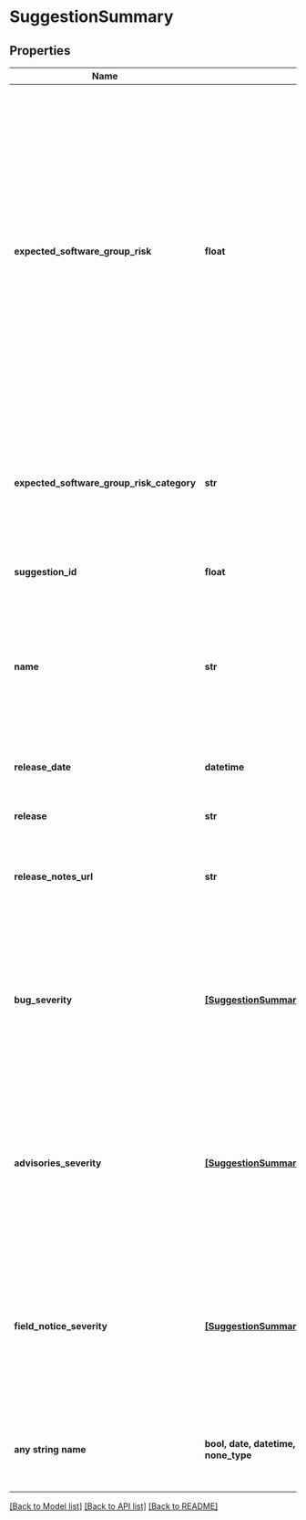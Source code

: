 # SuggestionSummary


## Properties
Name | Type | Description | Notes
------------ | ------------- | ------------- | -------------
**expected_software_group_risk** | **float** | Current risk score of the Cisco software release, which is the level of exposure the software release has to bugs, security advisories, and field notices. The risk score is used to make software suggestions intended to minimize risk for assets in the Software Group. | [optional] 
**expected_software_group_risk_category** | **str** | Risk level of the Cisco software release based on its risk score. The risk level can be High, Medium, or Low. | [optional] 
**suggestion_id** | **float** | Unique identifier of the suggestion | [optional] 
**name** | **str** | Value that indicates whether the Cisco software release is a current release or one of the suggested release options | [optional] 
**release_date** | **datetime** | Date the Cisco software image was released | [optional] 
**release** | **str** | Release of the Cisco software | [optional] 
**release_notes_url** | **str** | Public URL for the release notes of the Cisco software release | [optional] 
**bug_severity** | [**[SuggestionSummaryBugSeverityInner]**](SuggestionSummaryBugSeverityInner.md) | Number of bugs the Cisco software release is exposed to, and for suggested releases, the number of bugs the suggested release addresses | [optional] 
**advisories_severity** | [**[SuggestionSummaryAdvisoriesSeverityInner]**](SuggestionSummaryAdvisoriesSeverityInner.md) | Number of security advisories the current Cisco software releases are exposed to that are addressed by the suggested release | [optional] 
**field_notice_severity** | [**[SuggestionSummaryFieldNoticeSeverityInner]**](SuggestionSummaryFieldNoticeSeverityInner.md) | Number of field notices the current Cisco software releases are exposed to that are addressed by the suggested release | [optional] 
**any string name** | **bool, date, datetime, dict, float, int, list, str, none_type** | any string name can be used but the value must be the correct type | [optional]

[[Back to Model list]](../README.md#documentation-for-models) [[Back to API list]](../README.md#documentation-for-api-endpoints) [[Back to README]](../README.md)


